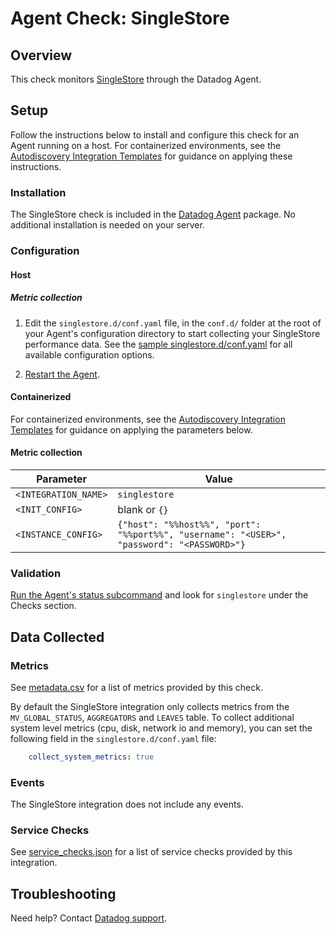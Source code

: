 # Agent Check: SingleStore

## Overview

This check monitors [SingleStore][1] through the Datadog Agent.

## Setup

Follow the instructions below to install and configure this check for an Agent running on a host. For containerized environments, see the [Autodiscovery Integration Templates][2] for guidance on applying these instructions.

### Installation

The SingleStore check is included in the [Datadog Agent][2] package.
No additional installation is needed on your server.

### Configuration

<!-- xxx tabs xxx -->
<!-- xxx tab "Host" xxx -->

#### Host

##### Metric collection
1. Edit the `singlestore.d/conf.yaml` file, in the `conf.d/` folder at the root of your Agent's configuration directory to start collecting your SingleStore performance data. See the [sample singlestore.d/conf.yaml][3] for all available configuration options.

2. [Restart the Agent][4].

<!-- xxz tab xxx -->
<!-- xxx tab "Containerized" xxx -->

#### Containerized

For containerized environments, see the [Autodiscovery Integration Templates][2] for guidance on applying the parameters below.

#### Metric collection

| Parameter            | Value                                                      |
|----------------------|------------------------------------------------------------|
| `<INTEGRATION_NAME>` | `singlestore`                                                   |
| `<INIT_CONFIG>`      | blank or `{}`                                              |
| `<INSTANCE_CONFIG>`  | `{"host": "%%host%%", "port": "%%port%%", "username": "<USER>", "password": "<PASSWORD>"}`       |


<!-- xxz tab xxx -->
<!-- xxz tabs xxx -->

### Validation

[Run the Agent's status subcommand][5] and look for `singlestore` under the Checks section.

## Data Collected

### Metrics

See [metadata.csv][6] for a list of metrics provided by this check.

By default the SingleStore integration only collects metrics from the `MV_GLOBAL_STATUS`, `AGGREGATORS` and `LEAVES` table.
To collect additional system level metrics (cpu, disk, network io and memory), you can set the following field in the `singlestore.d/conf.yaml` file:

```yaml
    collect_system_metrics: true
```

### Events

The SingleStore integration does not include any events.

### Service Checks

See [service_checks.json][7] for a list of service checks provided by this integration.

## Troubleshooting

Need help? Contact [Datadog support][8].


[1]: https://www.singlestore.com/
[2]: https://docs.datadoghq.com/agent/kubernetes/integrations/
[3]: https://github.com/DataDog/integrations-core/blob/master/singlestore/datadog_checks/singlestore/data/conf.yaml.example
[4]: https://docs.datadoghq.com/agent/guide/agent-commands/#start-stop-and-restart-the-agent
[5]: https://docs.datadoghq.com/agent/guide/agent-commands/#agent-status-and-information
[6]: https://github.com/DataDog/integrations-core/blob/master/singlestore/metadata.csv
[7]: https://github.com/DataDog/integrations-core/blob/master/singlestore/assets/service_checks.json
[8]: https://docs.datadoghq.com/help/
